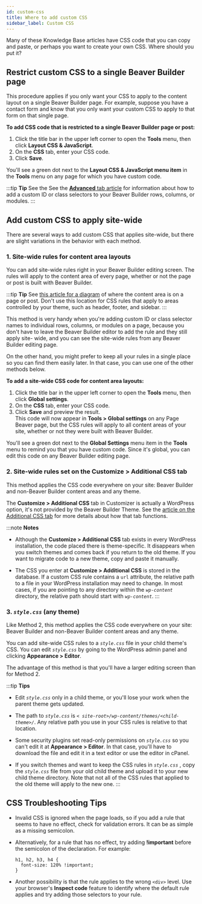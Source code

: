 ```yaml
---
id: custom-css
title: Where to add custom CSS
sidebar_label: Custom CSS
---
```


Many of these Knowledge Base articles have CSS code that you can copy and
paste, or perhaps you want to create your own CSS. Where should you put it?

## Restrict custom CSS to a single Beaver Builder page

This procedure applies if you only want your CSS to apply to the content
layout on a single Beaver Builder page. For example, suppose you have a
contact form and know that you only want your custom CSS to apply to that form
on that single page.

**To add CSS code that is restricted to a single Beaver Builder page or
post:**

  1. Click the title bar in the upper left corner to open the **Tools** menu, then click **Layout CSS & JavaScript**.
  2. On the **CSS** tab, enter your CSS code.
  3. Click **Save**.

You'll see a green dot next to the **Layout CSS & JavaScript menu item** in
the **Tools** menu on any page for which you have custom code.

:::tip **Tip**
See the See the [**Advanced** tab article](/beaver-builder/layouts/advanced-tab-for-rows-columns-modules.md#html-element-section) for information about how to add a custom ID or class selectors
to your Beaver Builder rows, columns, or modules.
:::

## Add custom CSS to apply site-wide

There are several ways to add custom CSS that applies site-wide, but there are
slight variations in the behavior with each method.

### 1. Site-wide rules for content area layouts

You can add site-wide rules right in your Beaver Builder editing screen. The
rules will apply to the content area of every page, whether or not the page or
post is built with Beaver Builder.

:::tip **Tip**
See [this article for a diagram](/beaver-builder/getting-started/what-can-i-do-with-beaver-builder.md/#plugin-vs-theme-vs-beaver-themer) of where the content area is on a page or post. Don't use this location for CSS rules that apply to areas controlled by your theme, such as header, footer, and sidebar.
:::

This method is very handy when you're adding custom ID or class selector names
to individual rows, columns, or modules on a page, because you don't have to
leave the Beaver Builder editor to add the rule and they still apply site-
wide, and you can see the site-wide rules from any Beaver Builder editing
page.

On the other hand, you might prefer to keep all your rules in a single place
so you can find them easily later. In that case, you can use one of the other
methods below.

**To add a site-wide CSS code for content area layouts:**

1. Click the title bar in the upper left corner to open the **Tools** menu, then click **Global settings**.
2. On the **CSS** tab, enter your CSS code.
3. Click **Save** and preview the result.  
This code will now appear in **Tools > Global settings** on any Page Beaver
page, but the CSS rules will apply to all content areas of your site, whether
or not they were built with Beaver Builder.

You'll see a green dot next to the **Global Settings** menu item in the
**Tools** menu to remind you that you have custom code. Since it's global,
you can edit this code on any Beaver Builder editing page.

### 2. Site-wide rules set on the Customize > Additional CSS tab

This method applies the CSS code everywhere on your site: Beaver Builder and
non-Beaver Builder content areas and any theme.

The **Customize > Additional CSS** tab in Customizer is actually a WordPress
option, it's not provided by the Beaver Builder Theme. See the [article on the Additional CSS tab](/bb-theme/customizer-settings/additional-css.md) for more details about how that tab functions.

:::note **Notes**
* Although the **Customize > Additional CSS** tab exists in every WordPress installation, the code placed there is theme-specific. It disappears when you switch themes and comes back if you return to the old theme. If you want to migrate code to a new theme, copy and paste it manually.

* The CSS you enter at **Customize > Additional CSS** is stored in the database. If a custom CSS rule contains a `url` attribute, the relative path to a file in your WordPress installation may need to change. In most cases, if you are pointing to any directory within the *`wp-content`* directory, the relative path should start with *`wp-content`*.
:::

### 3. *`style.css`* (any theme)

Like Method 2, this method applies the CSS code everywhere on your site:
Beaver Builder and non-Beaver Builder content areas and any theme.

You can add site-wide CSS rules to a *`style.css`* file in your child theme's
CSS. You can edit *`style.css`* by going to the WordPress admin panel and
clicking **Appearance > Editor**.

The advantage of this method is that you'll have a larger editing screen than
for Method 2.

:::tip **Tips**
* Edit *`style.css`* only in a child theme, or you'll lose your work when the parent theme gets updated.

* The path to *`style.css`* is *`< site-root>/wp-content/themes/<child-theme>/`*. Any relative path you use in your CSS rules is relative to that location.

* Some security plugins set read-only permissions on *`style.css`* so you can't edit it at **Appearance > Editor**. In that case, you'll have to download the file and edit it in a text editor or use the editor in cPanel.

* If you switch themes and want to keep the CSS rules in *`style.css`* , copy the *`style.css`* file from your old child theme and upload it to your new child theme directory. Note that not all of the CSS rules that applied to the old theme will apply to the new one.
:::

## CSS Troubleshooting Tips

* Invalid CSS is ignored when the page loads, so if you add a rule that seems to have no effect, check for validation errors. It can be as simple as a missing semicolon.
* Alternatively, for a rule that has no effect, try adding **!important** before the semicolon of the declaration. For example:

  ```markup    
  h1, h2, h3, h4 {
    font-size: 120% !important;
  }
  ```

* Another possibility is that the rule applies to the wrong `<div>` level. Use your browser's **Inspect code** feature to identify where the default rule applies and try adding those selectors to your rule.

